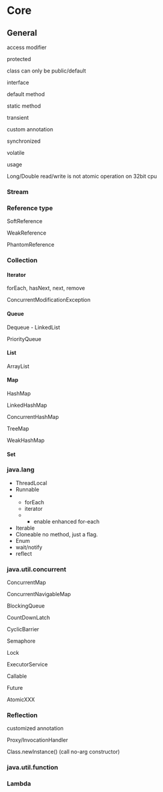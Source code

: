 # Core

## General 

access modifier 

protected 

class can only be public/default 

interface 

default method 

static method 

transient 

custom annotation 

synchronized 

volatile 

usage 

Long/Double read/write is not atomic operation on 32bit cpu 

### Stream 

### Reference type

SoftReference 

WeakReference 

PhantomReference 

### Collection 

#### Iterator 

forEach, hasNext, next, remove 

ConcurrentModificationException 

#### Queue 

Dequeue - LinkedList 

PriorityQueue 

#### List 

ArrayList 

#### Map 

HashMap 

LinkedHashMap

ConcurrentHashMap

TreeMap

WeakHashMap

#### Set

### java.lang 

* ThreadLocal
* Runnable
* * forEach 
  * iterator 
  * * enable enhanced for-each 
* Iterable
* Cloneable no method, just a flag. 
* Enum 
* wait/notify 
* reflect

### java.util.concurrent 

ConcurrentMap 

ConcurrentNavigableMap 

BlockingQueue 

CountDownLatch 

CyclicBarrier 

Semaphore 

Lock 

ExecutorService 

Callable 

Future 

AtomicXXX 

### Reflection 

customized annotation 

Proxy/InvocationHandler 

Class.newInstance\(\) \(call no-arg constructor\) 

### java.util.function

### Lambda

